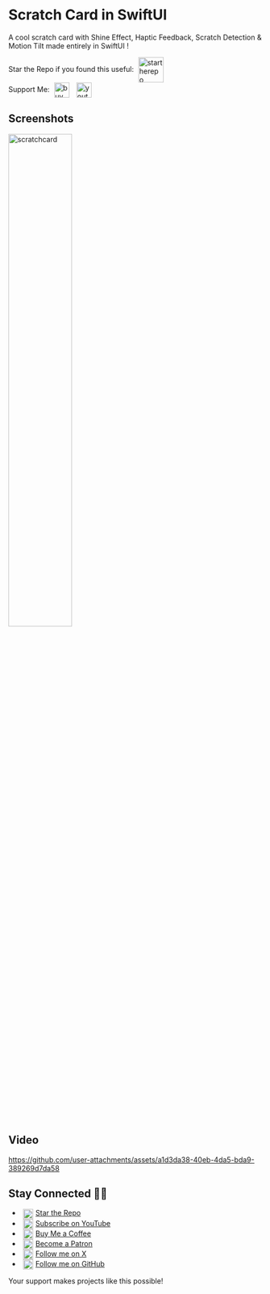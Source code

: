 # Scratch Card in SwiftUI
A cool scratch card with Shine Effect, Haptic Feedback, Scratch Detection & Motion Tilt made entirely in SwiftUI !

Star the Repo if you found this useful: <picture><img align="center" alt="startherepo" src="https://github.com/user-attachments/assets/88e5a2e6-7f65-4caa-bce1-8400831aff68" height="50" hspace="5"></picture><br/>
Support Me: <a href="https://www.buymeacoffee.com/adsouza"><img align="center" alt="buymeacoffee" src="https://github.com/user-attachments/assets/fa541855-cb91-4ea4-bafb-d0f9d56d0126" height="30" hspace="5"></a> <a href="https://www.youtube.com/@swiftodyssey"><img align="center" alt="youtube" src="https://github.com/user-attachments/assets/e5d34f8b-7081-4e64-bf0d-3a383a16b357" height="30" hspace="5"></a>

## Screenshots
<img width="50%" alt="scratchcard" src="https://github.com/user-attachments/assets/4ea9acf9-7386-44b9-bca3-f9e91f7855c5">

## Video
https://github.com/user-attachments/assets/a1d3da38-40eb-4da5-bda9-389269d7da58  

## Stay Connected 🤙🏼
- <picture><img align="center" alt="star the repo" src="https://github.com/user-attachments/assets/6a84096c-7b0c-4585-b814-e1f9466d3469" height="20" hspace="5"></picture><a href="https://github.com/anupdsouza/ios-scratch-card-view">Star the Repo</a>
- <picture><img align="center" alt="youtube" src="https://github.com/user-attachments/assets/a6b9f4ba-96c6-4f94-ab86-ef46276e9684" height="20" hspace="5"></picture><a href="https://www.youtube.com/@swiftodyssey">Subscribe on YouTube</a>
- <picture><img align="center" alt="buymeacoffee" src="https://github.com/user-attachments/assets/a3aaa25d-66c6-49e2-b002-42738d614baa" height="20" hspace="5"></picture><a href="https://www.buymeacoffee.com/adsouza">Buy Me a Coffee</a>
- <picture><img align="center" alt="patreon" src="https://github.com/user-attachments/assets/479849e9-7b8b-463d-b840-58ad3aa79bc5" height="20" hspace="5"></picture><a href="https://patreon.com/adsouza">Become a Patron</a>
- <picture><img align="center" alt="x" src="https://github.com/user-attachments/assets/34a07357-7b49-420f-9bba-bbde5d925c03" height="20" hspace="5"></picture><a href="https://x.com/swift_odyssey">Follow me on X</a>
- <picture><img align="center" alt="github" src="https://github.com/user-attachments/assets/8bab68e4-dc8a-435f-86a8-824cdef91718" height="20" hspace="5"></picture><a href="https://github.com/anupdsouza">Follow me on GitHub</a>

Your support makes projects like this possible!
